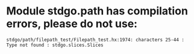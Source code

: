 # Module stdgo.path has compilation errors, please do not use:
```
stdgo/path/filepath_test/Filepath_test.hx:1974: characters 25-44 : Type not found : stdgo.slices.Slices

```

